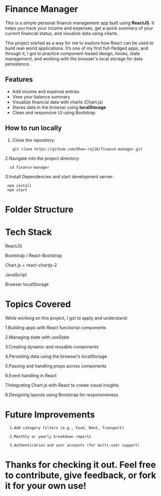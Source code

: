 # Finance Manager

This is a simple personal finance management app built using **ReactJS**. It helps you track your income and expenses, get a quick summary of your current financial status, and visualize data using charts.

This project started as a way for me to explore how React can be used to build real-world applications. It’s one of my first full-fledged apps, and through it, I got to practice component-based design, hooks, state management, and working with the browser's local storage for data persistence.

## Features

- Add income and expense entries
- View your balance summary
- Visualize financial data with charts (Chart.js)
- Stores data in the browser using **localStorage**
- Clean and responsive UI using Bootstrap

## How to run locally

1. Clone the repository:

       git clone https://github.com/Dhee-raj10/finance-manager.git
   
2.Navigate into the project directory:

      cd finance-manager
    
3.Install Dependencies and start development server:
   
     npm install
     npm start

# Folder Structure








# Tech Stack
   ReactJS

   Bootstrap / React-Bootstrap

   Chart.js + react-chartjs-2

   JavaScript 

   Browser localStorage

# Topics Covered

  While working on this project, I got to apply and understand:

   1.Building apps with React functional components

   2.Managing state with useState

   3.Creating dynamic and reusable components

   4.Persisting data using the browser’s localStorage

   5.Passing and handling props across components

   6.Event handling in React 

   7.Integrating Chart.js with React to create visual insights

   8.Designing layouts using Bootstrap for responsiveness

# Future Improvements

      1.Add category filters (e.g., Food, Rent, Transport)

      2.Monthly or yearly breakdown reports

      3.Authentication and user accounts (for multi-user support)

# Thanks for checking it out. Feel free to contribute, give feedback, or fork it for your own use!
